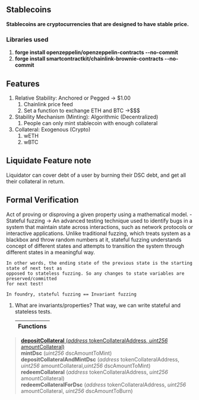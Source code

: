 ## Stablecoins

**Stablecoins are cryptocurrencies that are designed to have stable price.**

### Libraries used
1. **forge install openzeppelin/openzeppelin-contracts --no-commit**
2. **forge install smartcontractkit/chainlink-brownie-contracts --no-commit**

## Features
1. Relative Stability: Anchored or Pegged -> $1.00
    1. Chainlink price feed
    2. Set a function to exchange ETH and BTC ->$$$
2. Stability Mechanism (Minting): Algorithmic (Decentralized)
    1. People can only mint stablecoin with enough collateral
3. Collateral: Exogenous (Crypto)
    1. wETH
    2. wBTC


## Liquidate Feature note
Liquidator can cover debt of a user by burning their DSC debt, and get all their collateral in return.

## Formal Verification
Act of proving or disproving a given property using a mathematical model.
    - Stateful fuzzing ->  An advanced testing technique used to identify bugs in a system
    that maintain state across interactions, such as network protocols or interactive applications.
    Unlike traditional fuzzing, which treats system as a blackbox and throw random numbers at it,
    stateful fuzzing understands concept of different states and attempts to transition the system
    through different states in a meaningful way. 

    In other words, the ending state of the previous state is the starting state of next test as 
    opposed to stateless fuzzing. So any changes to state variables are preserved/committed
    for next test!

    In foundry, stateful fuzzing == Invariant fuzzing

1. What are invariants/properties? That way, we can write stateful and stateless tests.

   | Functions     | 
   | :---          | 
> [**depositCollateral** (*address* tokenCollateralAddress, *uint256* amountCollateral)](#Stablecoins)    
> **mintDsc** (*uint256* dscAmountToMint)                                                   
> **depositCollateralAndMintDsc** (*address* tokenCollateralAddress, *uint256* amountCollateral,*uint256* dscAmountToMint)       
> **redeemCollateral** (*address* tokenCollateralAddress, *uint256* amountCollateral)      
> **redeemCollateralForDsc** (*address* tokenCollateralAddress, *uint256* amountCollateral, *uint256* dscAmountToBurn)      
